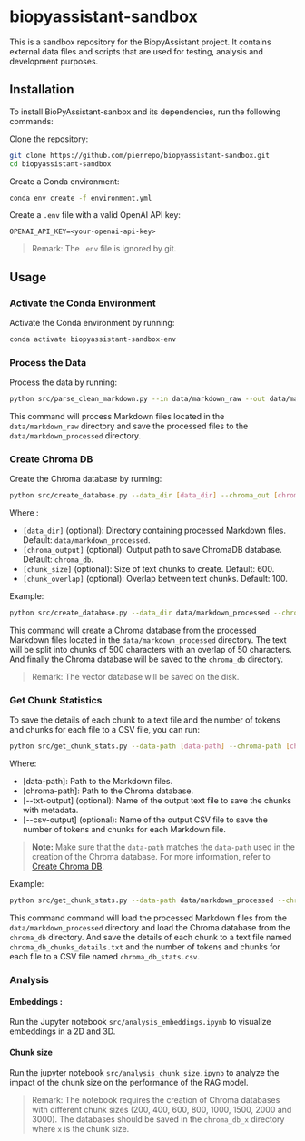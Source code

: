 # biopyassistant-sandbox

This is a sandbox repository for the BiopyAssistant project. It contains external data files and scripts that are used for testing, analysis and development purposes.


## Installation

To install BioPyAssistant-sanbox and its dependencies, run the following commands:

Clone the repository:

```bash
git clone https://github.com/pierrepo/biopyassistant-sandbox.git
cd biopyassistant-sandbox
```

Create a Conda environment:

```bash
conda env create -f environment.yml
```

Create a `.env` file with a valid OpenAI API key:

```text
OPENAI_API_KEY=<your-openai-api-key>
```

> Remark: The `.env` file is ignored by git.


## Usage

### Activate the Conda Environment

Activate the Conda environment by running:

```bash
conda activate biopyassistant-sandbox-env
```

### Process the Data

Process the data by running:

```bash
python src/parse_clean_markdown.py --in data/markdown_raw --out data/markdown_processed
```

This command will process Markdown files located in the `data/markdown_raw` directory and save the processed files to the `data/markdown_processed` directory.

### Create Chroma DB

Create the Chroma database by running:

```bash
python src/create_database.py --data_dir [data_dir] --chroma_out [chroma_output] --chunk_size [chunk_size] --chunk_overlap [chunk_overlap] 
```
Where :
- `[data_dir]` (optional): Directory containing processed Markdown files. Default: `data/markdown_processed`.
- `[chroma_output]` (optional): Output path to save ChromaDB database. Default: `chroma_db`.
- `[chunk_size]` (optional): Size of text chunks to create. Default: 600.
- `[chunk_overlap]` (optional): Overlap between text chunks. Default: 100.

Example:
  
```bash
python src/create_database.py --data_dir data/markdown_processed --chroma_out chroma_db --chunk_size 500 --chunk_overlap 50
```
This command will create a Chroma database from the processed Markdown files located in the `data/markdown_processed` directory. The text will be split into chunks of 500 characters with an overlap of 50 characters. And finally the Chroma database will be saved to the `chroma_db` directory.

> Remark: The vector database will be saved on the disk.

### Get Chunk Statistics

To save the details of each chunk to a text file and the number of tokens and chunks for each file to a CSV file, you can run:

```bash
python src/get_chunk_stats.py --data-path [data-path] --chroma-path [chroma-path] [--txt-output <txt-output>] [--csv-output <csv-output>]
```

Where:
- [data-path]: Path to the Markdown files.
- [chroma-path]: Path to the Chroma database.
- [--txt-output] (optional): Name of the output text file to save the chunks with metadata.
- [--csv-output] (optional): Name of the output CSV file to save the number of tokens and chunks for each Markdown file.

> **Note:** Make sure that the `data-path` matches the `data-path` used in the creation of the Chroma database. For more information, refer to [Create Chroma DB](#create-chroma-db).


Example:

```bash
python src/get_chunk_stats.py --data-path data/markdown_processed --chroma-path chroma_db
```

This command command will load the processed Markdown files from the `data/markdown_processed` directory and load the Chroma database from the `chroma_db` directory. 
And save the details of each chunk to a text file named `chroma_db_chunks_details.txt` and the number of tokens and chunks for each file to a CSV file named `chroma_db_stats.csv`.


### Analysis

#### Embeddings :

Run the Jupyter notebook `src/analysis_embeddings.ipynb` to visualize embeddings in a 2D and 3D.


#### Chunk size

Run the jupyter notebook `src/analysis_chunk_size.ipynb` to analyze the impact of the chunk size on the performance of the RAG model.

> Remark: The notebook requires the creation of Chroma databases with different chunk sizes (200, 400, 600, 800, 1000, 1500, 2000 and 3000). The databases should be saved in the `chroma_db_x` directory where `x` is the chunk size.

